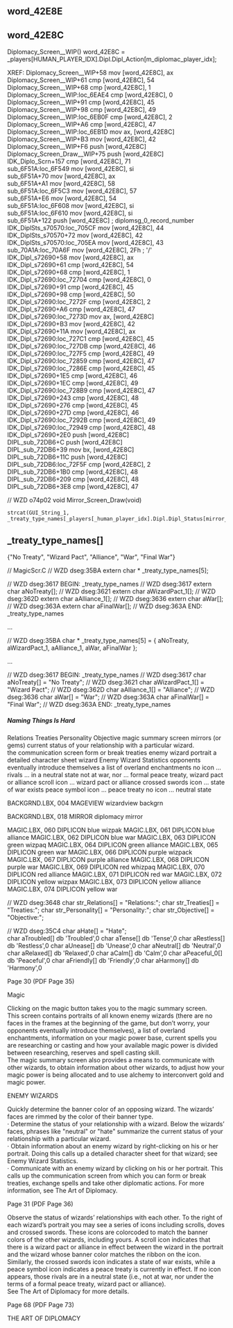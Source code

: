 






## word_42E8E


## word_42E8C

Diplomacy_Screen__WIP()
    word_42E8C = _players[HUMAN_PLAYER_IDX].Dipl.Dipl_Action[m_diplomac_player_idx];

XREF:
    Diplomacy_Screen__WIP+58        mov     [word_42E8C], ax                                          
    Diplomacy_Screen__WIP+61        cmp     [word_42E8C], 54                                          
    Diplomacy_Screen__WIP+68        cmp     [word_42E8C], 1                                           
    Diplomacy_Screen__WIP:loc_6EAE4 cmp     [word_42E8C], 0                                           
    Diplomacy_Screen__WIP+91        cmp     [word_42E8C], 45                                          
    Diplomacy_Screen__WIP+98        cmp     [word_42E8C], 49                                          
    Diplomacy_Screen__WIP:loc_6EB0F cmp     [word_42E8C], 2                                           
    Diplomacy_Screen__WIP+A6        cmp     [word_42E8C], 47                                          
    Diplomacy_Screen__WIP:loc_6EB1D mov     ax, [word_42E8C]                                          
    Diplomacy_Screen__WIP+B3        mov     [word_42E8C], 42                                          
    Diplomacy_Screen__WIP+F6        push    [word_42E8C]                                              
    Diplomacy_Screen_Draw__WIP+75   push    [word_42E8C]                                              
    IDK_Diplo_Scrn+157              cmp     [word_42E8C], 71                                          
    sub_6F51A:loc_6F549             mov     [word_42E8C], si                                          
    sub_6F51A+70                    mov     [word_42E8C], ax                                          
    sub_6F51A+A1                    mov     [word_42E8C], 58                                          
    sub_6F51A:loc_6F5C3             mov     [word_42E8C], 57                                          
    sub_6F51A+E6                    mov     [word_42E8C], 54                                          
    sub_6F51A:loc_6F608             mov     [word_42E8C], si                                          
    sub_6F51A:loc_6F610             mov     [word_42E8C], si                                          
    sub_6F51A+122                   push    [word_42E8C]                    ; diplomsg_0_record_number
    IDK_DiplSts_s70570:loc_705CF    mov     [word_42E8C], 44                                          
    IDK_DiplSts_s70570+72           mov     [word_42E8C], 42                                          
    IDK_DiplSts_s70570:loc_705EA    mov     [word_42E8C], 43                                          
    sub_70A1A:loc_70A6F             mov     [word_42E8C], 2Fh ; '/'                                   
    IDK_Dipl_s72690+58              mov     [word_42E8C], ax                                          
    IDK_Dipl_s72690+61              cmp     [word_42E8C], 54                                          
    IDK_Dipl_s72690+68              cmp     [word_42E8C], 1                                           
    IDK_Dipl_s72690:loc_72704       cmp     [word_42E8C], 0                                           
    IDK_Dipl_s72690+91              cmp     [word_42E8C], 45                                          
    IDK_Dipl_s72690+98              cmp     [word_42E8C], 50                                          
    IDK_Dipl_s72690:loc_7272F       cmp     [word_42E8C], 2                                           
    IDK_Dipl_s72690+A6              cmp     [word_42E8C], 47                                          
    IDK_Dipl_s72690:loc_7273D       mov     ax, [word_42E8C]                                          
    IDK_Dipl_s72690+B3              mov     [word_42E8C], 42                                          
    IDK_Dipl_s72690+11A             mov     [word_42E8C], ax                                          
    IDK_Dipl_s72690:loc_727C1       cmp     [word_42E8C], 45                                          
    IDK_Dipl_s72690:loc_727DB       cmp     [word_42E8C], 46                                          
    IDK_Dipl_s72690:loc_727F5       cmp     [word_42E8C], 49                                          
    IDK_Dipl_s72690:loc_72859       cmp     [word_42E8C], 47                                          
    IDK_Dipl_s72690:loc_7286E       cmp     [word_42E8C], 45                                          
    IDK_Dipl_s72690+1E5             cmp     [word_42E8C], 46                                          
    IDK_Dipl_s72690+1EC             cmp     [word_42E8C], 49                                          
    IDK_Dipl_s72690:loc_728B9       cmp     [word_42E8C], 47                                          
    IDK_Dipl_s72690+243             cmp     [word_42E8C], 48                                          
    IDK_Dipl_s72690+276             cmp     [word_42E8C], 45                                          
    IDK_Dipl_s72690+27D             cmp     [word_42E8C], 46                                          
    IDK_Dipl_s72690:loc_7292B       cmp     [word_42E8C], 49                                          
    IDK_Dipl_s72690:loc_72949       cmp     [word_42E8C], 48                                          
    IDK_Dipl_s72690+2E0             push    [word_42E8C]                                              
    DIPL_sub_72DB6+C                push    [word_42E8C]                                              
    DIPL_sub_72DB6+39               mov     bx, [word_42E8C]                                          
    DIPL_sub_72DB6+11C              push    [word_42E8C]                                              
    DIPL_sub_72DB6:loc_72F5F        cmp     [word_42E8C], 2                                           
    DIPL_sub_72DB6+1B0              cmp     [word_42E8C], 48                                          
    DIPL_sub_72DB6+209              cmp     [word_42E8C], 48                                          
    DIPL_sub_72DB6+3E8              cmp     [word_42E8C], 47                                          











// WZD o74p02
void Mirror_Screen_Draw(void)

    strcat(GUI_String_1, _treaty_type_names[_players[_human_player_idx].Dipl.Dipl_Status[mirror_screen_player_idx]]);





## _treaty_type_names[]

{"No Treaty", "Wizard Pact", "Alliance", "War", "Final War"}



// MagicScr.C
// WZD dseg:35BA
extern char * _treaty_type_names[5];



// WZD dseg:3617                                                 BEGIN:  _treaty_type_names
// WZD dseg:3617
extern char aNoTreaty[];
// WZD dseg:3621
extern char aWizardPact_1[];
// WZD dseg:362D
extern char aAlliance_1[];
// WZD dseg:3636
extern char aWar[];
// WZD dseg:363A
extern char aFinalWar[];
// WZD dseg:363A                                                 END:  _treaty_type_names

...

// WZD dseg:35BA
char * _treaty_type_names[5] =
{
    aNoTreaty,
    aWizardPact_1,
    aAlliance_1,
    aWar,
    aFinalWar
};

...

// WZD dseg:3617                                                 BEGIN:  _treaty_type_names
// WZD dseg:3617
char aNoTreaty[] = "No Treaty";
// WZD dseg:3621
char aWizardPact_1[] = "Wizard Pact";
// WZD dseg:362D
char aAlliance_1[] = "Alliance";
// WZD dseg:3636
char aWar[] = "War";
// WZD dseg:363A
char aFinalWar[] = "Final War";
// WZD dseg:363A                                                 END:  _treaty_type_names





##### Naming Things Is Hard

Relations
Treaties
Personality
Objective
magic summary screen
mirrors (or gems)
current status of your relationship with a particular wizard.  
the communication screen
form or break treaties
enemy wizard
portrait
a detailed character sheet
wizard
Enemy Wizard Statistics
opponents eventually introduce themselves
a list of overland enchantments
no icon ... rivals ... in a neutral state
not at war, nor ... formal peace treaty, wizard pact or alliance
scroll icon ... wizard pact or alliance
crossed swords icon ... state of war exists
peace symbol icon ... peace treaty
no icon ... neutral state


BACKGRND.LBX, 004  MAGEVIEW    wizardview backgrn

BACKGRND.LBX, 018  MIRROR      diplomacy mirror


MAGIC.LBX,  060     DIPLICON   blue wizpak
MAGIC.LBX,  061     DIPLICON   blue alliance
MAGIC.LBX,  062     DIPLICON   blue war
MAGIC.LBX,  063     DIPLICON   green wizpaq
MAGIC.LBX,  064     DIPLICON   green alliance
MAGIC.LBX,  065     DIPLICON   green war
MAGIC.LBX,  066     DIPLICON   purple wizpack
MAGIC.LBX,  067     DIPLICON   purple alliance
MAGIC.LBX,  068     DIPLICON   purple war
MAGIC.LBX,  069     DIPLICON   red whizpaq
MAGIC.LBX,  070     DIPLICON   red alliance
MAGIC.LBX,  071     DIPLICON   red war
MAGIC.LBX,  072     DIPLICON   yellow wizpax
MAGIC.LBX,  073     DIPLICON   yellow alliance
MAGIC.LBX,  074     DIPLICON    yellow war


// WZD dseg:3648
char str_Relations[] = "Relations:";
char str_Treaties[] = "Treaties:";
char str_Personality[] = "Personality:";
char str_Objective[] = "Objective:";

// WZD dseg:35C4
char aHate[] = "Hate";                         
char aTroubled[]  db 'Troubled',0
char aTense[]  db 'Tense',0
char aRestless[]  db 'Restless',0
char aUnease[]  db 'Unease',0
char aNeutral[]  db 'Neutral',0
char aRelaxed[]  db 'Relaxed',0
char aCalm[]  db 'Calm',0
char aPeaceful_0[]  db 'Peaceful',0
char aFriendly[]  db 'Friendly',0
char aHarmony[]  db 'Harmony',0


Page 30  (PDF Page 35)

Magic

Clicking on the magic button takes you to the magic summary screen.  
This screen contains portraits of all known enemy wizards (there are no faces in the frames at the beginning of the game, but don’t worry, your opponents eventually introduce themselves), a list of overland enchantments, information on your magic power base, current spells you are researching or casting and how your available magic power is divided between researching, reserves and spell casting skill.  
The magic summary screen also provides a means to communicate with other wizards, to obtain information about other wizards, to adjust how your magic power is being allocated and to use alchemy to interconvert gold and magic power.  

ENEMY WIZARDS

Quickly determine the banner color of an opposing wizard. The wizards’ faces are rimmed by the color of their banner type.  
· Determine the status of your relationship with a wizard. Below the wizards’ faces, phrases like "neutral" or "hate" summarize the current status of your relationship with a particular wizard.  
· Obtain information about an enemy wizard by right-clicking on his or her portrait. Doing this calls up a detailed character sheet for that wizard; see Enemy Wizard Statistics.  
· Communicate with an enemy wizard by clicking on his or her portrait. This calls up the communication screen from which you can form or break treaties, exchange spells and take other diplomatic actions. For more information, see The Art of Diplomacy.  


Page 31  (PDF Page 36)

Observe the status of wizards’ relationships with each other. To the
right of each wizard’s portrait you may see a series of icons
including scrolls, doves and crossed swords. These icons are colorcoded
to match the banner colors of the other wizards, including
yours. A scroll icon indicates that there is a wizard pact or alliance
in effect between the wizard in the portrait and the wizard whose
banner color matches the ribbon on the icon. Similarly, the crossed
swords icon indicates a state of war exists, while a peace symbol
icon indicates a peace treaty is currently in effect. If no icon
appears, those rivals are in a neutral state (i.e., not at war, nor
under the terms of a formal peace treaty, wizard pact or alliance).  
See The Art of Diplomacy for more details.  


Page 68  (PDF Page 73)

THE ART OF DIPLOMACY

